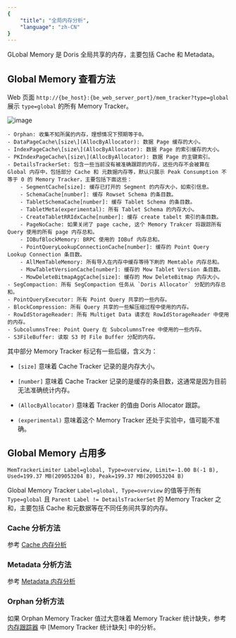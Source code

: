 ```yaml
---
{
    "title": "全局内存分析",
    "language": "zh-CN"
}
---
```


<!--
Licensed to the Apache Software Foundation (ASF) under one
or more contributor license agreements.  See the NOTICE file
distributed with this work for additional information
regarding copyright ownership.  The ASF licenses this file
to you under the Apache License, Version 2.0 (the
"License"); you may not use this file except in compliance
with the License.  You may obtain a copy of the License at

  http://www.apache.org/licenses/LICENSE-2.0

Unless required by applicable law or agreed to in writing,
software distributed under the License is distributed on an
"AS IS" BASIS, WITHOUT WARRANTIES OR CONDITIONS OF ANY
KIND, either express or implied.  See the License for the
specific language governing permissions and limitations
under the License.
-->

GLobal Memory 是 Doris 全局共享的内存，主要包括 Cache 和 Metadata。

## Global Memory 查看方法

Web 页面 `http://{be_host}:{be_web_server_port}/mem_tracker?type=global` 展示 `type=global` 的所有 Memory Tracker。

![image](https://github.com/apache/doris/assets/13197424/e0b4a327-5bfb-4dfd-9e1e-bf58a482a456)

```
- Orphan: 收集不知所属的内存，理想情况下预期等于0。
- DataPageCache\[size\](AllocByAllocator): 数据 Page 缓存的大小。
- IndexPageCache\[size\](AllocByAllocator): 数据 Page 的索引缓存的大小。
- PKIndexPageCache\[size\](AllocByAllocator): 数据 Page 的主键索引。
- DetailsTrackerSet: 包含一些当前没有被准确跟踪的内存，这些内存不会被算在 Global 内存中，包括部分 Cache 和 元数据内存等，默认只展示 Peak Consumption 不等于 0 的 Memory Tracker，主要包括下面这些：
    - SegmentCache[size]: 缓存已打开的 Segment 的内存大小，如索引信息。
    - SchemaCache[number]: 缓存 Rowset Schema 的条目数。
    - TabletSchemaCache[number]: 缓存 Tablet Schema 的条目数。
    - TabletMeta(experimental): 所有 Tablet Schema 的内存大小。
    - CreateTabletRRIdxCache[number]: 缓存 create tabelt 索引的条目数。
    - PageNoCache: 如果关闭了 page cache, 这个 Memory Trakcer 将跟踪所有 Query 使用的所有 page 内存总和。
    - IOBufBlockMemory: BRPC 使用的 IOBuf 内存总和。
    - PointQueryLookupConnectionCache[number]: 缓存的 Point Query Lookup Connection 条目数。
    - AllMemTableMemory: 所有导入在内存中缓存等待下刷的 Memtable 内存总和。
    - MowTabletVersionCache[number]: 缓存的 Mow Tablet Version 条目数。
    - MowDeleteBitmapAggCache[size]: 缓存的 Mow DeleteBitmap 内存大小。
- SegCompaction: 所有 SegCompaction 任务从 `Doris Allocator` 分配的内存总和。
- PointQueryExecutor: 所有 Point Query 共享的一些内存。
- BlockCompression: 所有 Query 共享的一些解压缩过程中使用的内存。
- RowIdStorageReader: 所有 Multiget Data 请求在 RowIdStorageReader 中使用的内存。
- SubcolumnsTree: Point Query 在 SubcolumnsTree 中使用的一些内存。
- S3FileBuffer: 读取 S3 时 File Buffer 分配的内存。
```

其中部分 Memory Tracker 标记有一些后缀，含义为：

- `[size]` 意味着 Cache Tracker 记录的是内存大小。

- `[number]` 意味着 Cache Tracker 记录的是缓存的条目数，这通常是因为目前无法准确统计内存。

- `(AllocByAllocator)` 意味着 Tracker 的值由 Doris Allocator 跟踪。

- `(experimental)` 意味着这个 Memory Tracker 还处于实验中，值可能不准确。

## Global Memory 占用多

```
MemTrackerLimiter Label=global, Type=overview, Limit=-1.00 B(-1 B), Used=199.37 MB(209053204 B), Peak=199.37 MB(209053204 B)
```

Global Memory Tracker `Label=global, Type=overview` 的值等于所有 `Type=global` 且 `Parent Label != DetailsTrackerSet` 的 Memory Tracker 之和，主要包括 Cache 和元数据等在不同任务间共享的内存。

### Cache 分析方法

参考 [Cache 内存分析](./doris-cache-memory-analysis.md) 

### Metadata 分析方法

参考 [Metadata 内存分析](./metadata-memory-analysis.md) 

### Orphan 分析方法

如果 Orphan Memory Tracker 值过大意味着 Memory Tracker 统计缺失，参考 [内存跟踪器](./memory-tracker.md) 中 [Memory Tracker 统计缺失] 中的分析。
